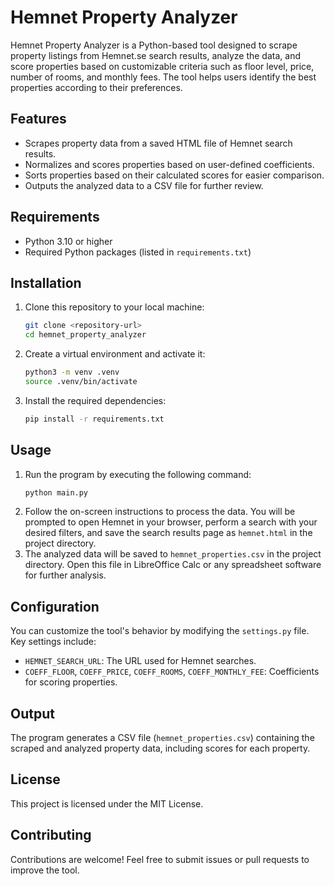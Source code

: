 # Hemnet Property Analyzer

Hemnet Property Analyzer is a Python-based tool designed to scrape property listings from Hemnet.se search results, analyze the data, and score properties based on customizable criteria such as floor level, price, number of rooms, and monthly fees. The tool helps users identify the best properties according to their preferences.

## Features
- Scrapes property data from a saved HTML file of Hemnet search results.
- Normalizes and scores properties based on user-defined coefficients.
- Sorts properties based on their calculated scores for easier comparison.
- Outputs the analyzed data to a CSV file for further review.

## Requirements
- Python 3.10 or higher
- Required Python packages (listed in `requirements.txt`)

## Installation
1. Clone this repository to your local machine:
   ```bash
   git clone <repository-url>
   cd hemnet_property_analyzer
   ```

2. Create a virtual environment and activate it:
   ```bash
   python3 -m venv .venv
   source .venv/bin/activate
   ```

3. Install the required dependencies:
   ```bash
   pip install -r requirements.txt
   ```

## Usage
1. Run the program by executing the following command:
   ```bash
   python main.py
   ```
2. Follow the on-screen instructions to process the data. You will be prompted to open Hemnet in your browser, perform a search with your desired filters, and save the search results page as `hemnet.html` in the project directory.
3. The analyzed data will be saved to `hemnet_properties.csv` in the project directory. Open this file in LibreOffice Calc or any spreadsheet software for further analysis.

## Configuration
You can customize the tool's behavior by modifying the `settings.py` file. Key settings include:
- `HEMNET_SEARCH_URL`: The URL used for Hemnet searches.
- `COEFF_FLOOR`, `COEFF_PRICE`, `COEFF_ROOMS`, `COEFF_MONTHLY_FEE`: Coefficients for scoring properties.

## Output
The program generates a CSV file (`hemnet_properties.csv`) containing the scraped and analyzed property data, including scores for each property.

## License
This project is licensed under the MIT License.

## Contributing
Contributions are welcome! Feel free to submit issues or pull requests to improve the tool.
